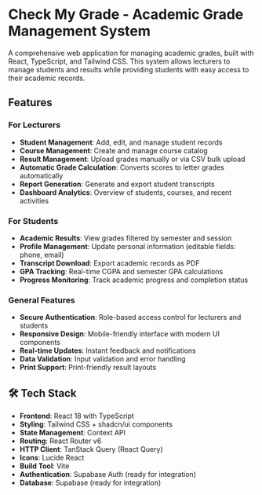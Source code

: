 
# Check My Grade - Academic Grade Management System

A comprehensive web application for managing academic grades, built with React, TypeScript, and Tailwind CSS. This system allows lecturers to manage students and results while providing students with easy access to their academic records.

## Features

### For Lecturers
- **Student Management**: Add, edit, and manage student records
- **Course Management**: Create and manage course catalog
- **Result Management**: Upload grades manually or via CSV bulk upload
- **Automatic Grade Calculation**: Converts scores to letter grades automatically
- **Report Generation**: Generate and export student transcripts
- **Dashboard Analytics**: Overview of students, courses, and recent activities

### For Students
- **Academic Results**: View grades filtered by semester and session
- **Profile Management**: Update personal information (editable fields: phone, email)
- **Transcript Download**: Export academic records as PDF
- **GPA Tracking**: Real-time CGPA and semester GPA calculations
- **Progress Monitoring**: Track academic progress and completion status

### General Features
- **Secure Authentication**: Role-based access control for lecturers and students
- **Responsive Design**: Mobile-friendly interface with modern UI components
- **Real-time Updates**: Instant feedback and notifications
- **Data Validation**: Input validation and error handling
- **Print Support**: Print-friendly result layouts

## 🛠️ Tech Stack

- **Frontend**: React 18 with TypeScript
- **Styling**: Tailwind CSS + shadcn/ui components
- **State Management**: Context API
- **Routing**: React Router v6
- **HTTP Client**: TanStack Query (React Query)
- **Icons**: Lucide React
- **Build Tool**: Vite
- **Authentication**: Supabase Auth (ready for integration)
- **Database**: Supabase (ready for integration)
